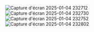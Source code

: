 ![Capture d'écran 2025-01-04 232712](https://github.com/user-attachments/assets/a4090f9b-8c0b-41ab-b0f9-74fb25045555)
![Capture d'écran 2025-01-04 232730](https://github.com/user-attachments/assets/b634a0e1-7d82-4988-8967-7f4468ee5522)
![Capture d'écran 2025-01-04 232752](https://github.com/user-attachments/assets/3aa86e68-6b68-4df6-b654-93088b683397)
![Capture d'écran 2025-01-04 232802](https://github.com/user-attachments/assets/65f018c8-0a0f-4935-9023-dd4e7ffe09c5)
